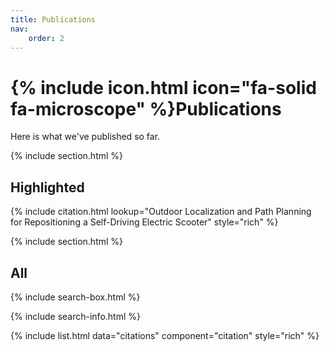 ```yaml
---
title: Publications
nav:
    order: 2
---
```


# {% include icon.html icon="fa-solid fa-microscope" %}Publications

Here is what we've published so far.

{% include section.html %}

## Highlighted

{% include citation.html lookup="Outdoor Localization and Path Planning for Repositioning a Self-Driving Electric Scooter" style="rich" %}

{% include section.html %}

## All

{% include search-box.html %}

{% include search-info.html %}

{% include list.html data="citations" component="citation" style="rich" %}

